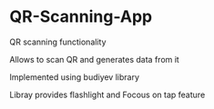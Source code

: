 # QR-Scanning-App
QR scanning functionality 

Allows to scan QR and generates data from it

Implemented using budiyev library

Libray provides flashlight and Focous on tap feature 
